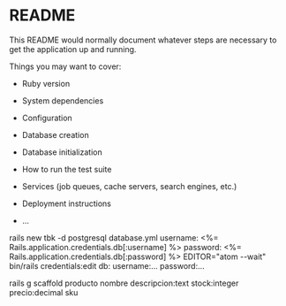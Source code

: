 # README

This README would normally document whatever steps are necessary to get the
application up and running.

Things you may want to cover:

* Ruby version

* System dependencies

* Configuration

* Database creation

* Database initialization

* How to run the test suite

* Services (job queues, cache servers, search engines, etc.)

* Deployment instructions

* ...

rails new tbk -d postgresql
database.yml
    username: <%= Rails.application.credentials.db[:username] %>
    password: <%= Rails.application.credentials.db[:password] %>
EDITOR="atom --wait" bin/rails credentials:edit
    db:
        username:...
        password:...

rails g scaffold producto nombre descripcion:text stock:integer precio:decimal sku


